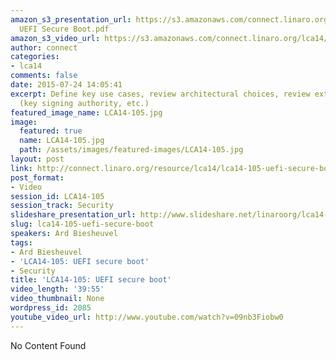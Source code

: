 ```yaml
---
amazon_s3_presentation_url: https://s3.amazonaws.com/connect.linaro.org/lca14/presentations/LCA14-105-
  UEFI Secure Boot.pdf
amazon_s3_video_url: https://s3.amazonaws.com/connect.linaro.org/lca14/videos/03-03-Monday/LCA14-105-+UEFI+secure+boot.mp4
author: connect
categories:
- lca14
comments: false
date: 2015-07-24 14:05:41
excerpt: Define key use cases, review architectural choices, review external dependencies
  (key signing authority, etc.)
featured_image_name: LCA14-105.jpg
image:
  featured: true
  name: LCA14-105.jpg
  path: /assets/images/featured-images/LCA14-105.jpg
layout: post
link: http://connect.linaro.org/resource/lca14/lca14-105-uefi-secure-boot/
post_format:
- Video
session_id: LCA14-105
session_track: Security
slideshare_presentation_url: http://www.slideshare.net/linaroorg/lca14-105-uefisecureboot
slug: lca14-105-uefi-secure-boot
speakers: Ard Biesheuvel
tags:
- Ard Biesheuvel
- 'LCA14-105: UEFI secure boot'
- Security
title: 'LCA14-105: UEFI secure boot'
video_length: '39:55'
video_thumbnail: None
wordpress_id: 2085
youtube_video_url: http://www.youtube.com/watch?v=09nb3Fiobw0
---
```


No Content Found